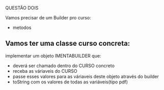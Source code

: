 QUESTÃO DOIS

Vamos precisar de um Builder pro curso:
- metodos

Vamos ter uma classe curso concreta:
-

implementar um objeto IMENTABUILDER que:
- deverá ser chamado dentro do CURSO concreto
- receba as váriaveis do CURSO
- passe esses valores para as váriaveis deste objeto através do builder
- toString com os valores de todas as variáveis(tipo pdf)